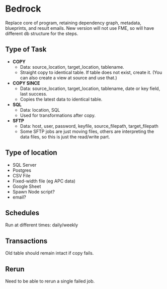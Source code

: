 # Bedrock

Replace core of program, retaining dependency graph, metadata, blueprints, and result emails.
New version will not use FME, so will have different db structure for the steps. 

## Type of Task

- **COPY**
  * Data: source_location, target_location, tablename.
  * Straight copy to identical table. If table does not exist, create it. (You can also create a view at source and use that.)
- **COPY SINCE**
  * Data: source_location, target_location, tablename, date or key field, last success.
  * Copies the latest data to identical table.
- **SQL**
  * Data: location, SQL
  * Used for transformations after copy.
- **SFTP**
  * Data: host, user, password, keyfile, source_filepath, target_filepath
  * Some SFTP jobs are just moving files, others are interpreting the data files, so this is just the read/write part.

## Type of location
- SQL Server
- Postgres
- CSV File
- Fixed-width file (eg APC data)
- Google Sheet
- Spawn Node script?
- email?

## Schedules
Run at different times: daily/weekly 

## Transactions
Old table should remain intact if copy fails.

## Rerun
Need to be able to rerun a single failed job.
